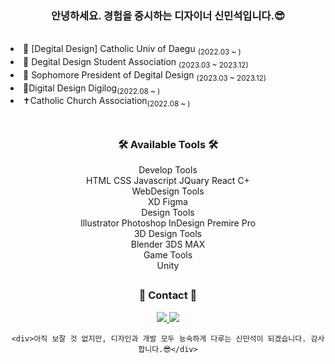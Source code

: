 <div align="center">
 
  ### 안녕하세요. 경험을 중시하는 디자이너 신민석입니다.😎
</div>
<div align="left">
  <br>
  <li> 🏫 [Degital Design] Catholic Univ of Daegu <sub>(2022.03 ~ )</sub></li>
  <li> 🦢 Degital Design Student Association <sub>(2023.03 ~ 2023.12)</sub></li>
  <li> 🦢 Sophomore President of Degital Design  <sub>(2023.03 ~ 2023.12)</sub></li>

  <li>  📖Digital Design Digilog<sub>(2022.08 ~ )</sub></li>
  <li>  ✝️Catholic Church Association<sub>(2022.08 ~ )</sub></li>
  <br>
</div>

<div align="center" >
  
  ##
  
  ### 🛠 Available Tools 🛠
  <div align="center">
  Develop Tools
  <br>HTML CSS Javascript JQuary React C+<br>
  WebDesign Tools
  <br>XD Figma<br> 
  Design Tools 
  <br>Illustrator Photoshop InDesign Premire Pro<br>
  3D Design Tools
  <br>Blender 3DS MAX<br>
  Game Tools
  <br>Unity<br>
  </div>
  
  ##
  ### 📩 Contact 📩
  <div align="center">
    <a href="https://www.instagram.com/xx_xstyles/">
      <img src="https://img.shields.io/badge/xx_xstyles-E4405F?style=plastic&logo=instagram&logoColor=white"/> 
    </a>
    <a>
      <img src="https://img.shields.io/badge/m1nseokdesign-EA4335?style=plastic&logo=gmail&logoColor=white"/> 
    </a>

    <div>아직 보잘 것 없지만, 디자인과 개발 모두 능숙하게 다루는 신민석이 되겠습니다. 감사합니다.😎</div>
  </div>
</div>
